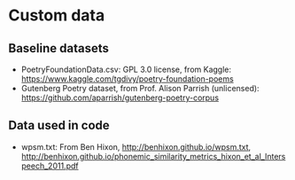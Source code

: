 # Custom data

## Baseline datasets

* PoetryFoundationData.csv: GPL 3.0 license, from Kaggle: https://www.kaggle.com/tgdivy/poetry-foundation-poems
* Gutenberg Poetry dataset, from Prof. Alison Parrish (unlicensed): https://github.com/aparrish/gutenberg-poetry-corpus

## Data used in code

* wpsm.txt: From Ben Hixon, http://benhixon.github.io/wpsm.txt, http://benhixon.github.io/phonemic_similarity_metrics_hixon_et_al_Interspeech_2011.pdf

